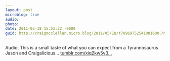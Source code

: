 ```yaml
---
layout: post
microblog: true
audio: 
photo: 
date: 2011-05-18 15:51:22 -0600
guid: http://craigmcclellan.micro.blog/2011/05/18/t70969752541081600.html
---
```

Audio: This is a small taste of what you can expect from a Tyrannosaurus Jason and Craigalicious... [tumblr.com/xiq2kw5v3...](http://tumblr.com/xiq2kw5v3n)
